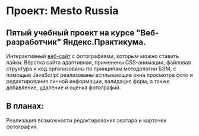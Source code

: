# Проект: Mesto Russia
## Пятый учебный проект на курсе "Веб-разработчик" Яндекс.Практикума.
Интерактивный [веб-сайт](https://kogrms.github.io/mesto/) с фотографиями, которым можно ставить лайки.
Вёрстка сайта адаптивная, применены CSS-анимации, файловая структура и код организованы по принципам методологии БЭМ, с помощью JavaScript реализованы всплывающие окна просмотра фото и редактирования личной информации, валидация форм, а также добавление, удаление и оценка фотографий.
## В планах:
Реализация возможности редактирования аватара и карточек фотографий.
